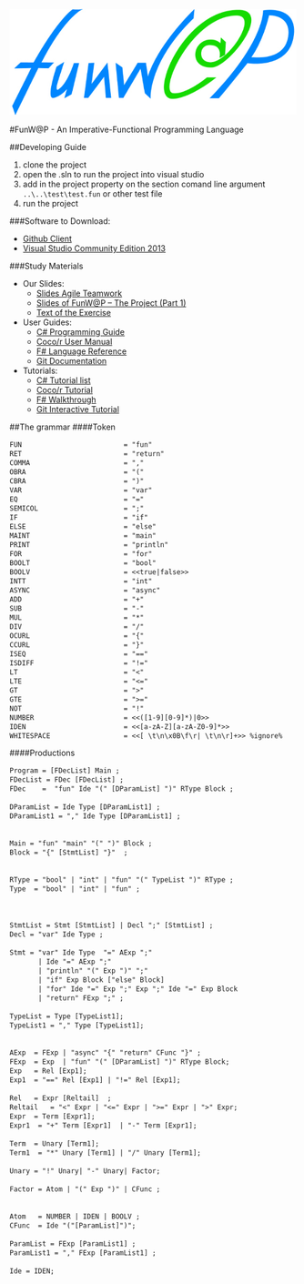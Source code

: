 ![alt text](fun_logo-min.jpg)

#FunW@P - An Imperative-Functional Programming Language

##Developing Guide
1. clone the project
2. open the .sln to run the project into visual studio
3. add in the project property on the section comand line argument `..\..\test\test.fun` or other test file
4. run the project

###Software to Download:
* [Github Client](https://windows.github.com/)
* [Visual Studio Community Edition 2013](http://go.microsoft.com/fwlink/?LinkId=517284)

###Study Materials
* Our Slides:
  * [Slides Agile Teamwork](http://1drv.ms/1IUn2yB)
  * [Slides of FunW@P – The Project (Part 1)](http://1drv.ms/1ySTo4I)
  * [Text of the Exercise](http://1drv.ms/1IUnygb)
* User Guides:
  * [C# Programming Guide](http://msdn.microsoft.com/it-it/library/67ef8sbd.aspx)
  * [Coco/r User Manual](http://www.ssw.uni-linz.ac.at/Coco/Doc/UserManual.pdf)
  * [F# Language Reference](http://msdn.microsoft.com/en-us/library/dd233181.aspx)
  * [Git Documentation](http://git-scm.com/doc)
* Tutorials:
  * [C# Tutorial list](http://msdn.microsoft.com/en-us/library/aa288436%28v=vs.71%29.aspx)
  * [Coco/r Tutorial](http://structured-parsing.wikidot.com/coco-r-parser-with-internal-scanner-part-1)
  * [F# Walkthrough](http://msdn.microsoft.com/en-us/library/dd233160.aspx)
  * [Git Interactive Tutorial](https://try.github.io/levels/1/challenges/1)

##The grammar
####Token
```
FUN 						= "fun"
RET							= "return"
COMMA 						= ","
OBRA						= "("
CBRA						= ")"
VAR 						= "var"
EQ							= "="
SEMICOL						= ";"
IF 							= "if"
ELSE 						= "else"
MAINT						= "main"
PRINT						= "println"
FOR 						= "for"
BOOLT						= "bool"
BOOLV 						= <<true|false>>
INTT						= "int"
ASYNC						= "async"
ADD                         = "+"
SUB                        	= "-"
MUL                         = "*"
DIV                         = "/"
OCURL		                = "{"
CCURL                       = "}"
ISEQ						= "=="
ISDIFF						= "!="
LT 							= "<"
LTE 						= "<="
GT 							= ">"
GTE 					    = ">="
NOT							= "!"
NUMBER                      = <<([1-9][0-9]*)|0>>
IDEN			    		= <<[a-zA-Z][a-zA-Z0-9]*>>
WHITESPACE                  = <<[ \t\n\x0B\f\r| \t\n\r]+>> %ignore%
```

####Productions
```
Program = [FDecList] Main ; 
FDecList = FDec [FDecList] ;
FDec    =  "fun" Ide "(" [DParamList] ")" RType Block ;

DParamList = Ide Type [DParamList1] ;
DParamList1 = "," Ide Type [DParamList1] ;


Main = "fun" "main" "(" ")" Block ;
Block = "{" [StmtList] "}"  ;


RType = "bool" | "int" | "fun" "(" TypeList ")" RType ;
Type  = "bool" | "int" | "fun" ;



StmtList = Stmt [StmtList] | Decl ";" [StmtList] ;
Decl = "var" Ide Type ;

Stmt = "var" Ide Type  "=" AExp ";"
       | Ide "=" AExp ";"
       | "println" "(" Exp ")" ";"
       | "if" Exp Block ["else" Block]
       | "for" Ide "=" Exp ";" Exp ";" Ide "=" Exp Block
       | "return" FExp ";" ;

TypeList = Type [TypeList1];
TypeList1 = "," Type [TypeList1];


AExp  = FExp | "async" "{" "return" CFunc "}" ;
FExp  = Exp  | "fun" "(" [DParamList] ")" RType Block;
Exp   = Rel [Exp1];
Exp1  = "==" Rel [Exp1] | "!=" Rel [Exp1];
 
Rel   = Expr [Reltail]  ;
Reltail   = "<" Expr | "<=" Expr | ">=" Expr | ">" Expr;
Expr  = Term [Expr1];
Expr1  = "+" Term [Expr1]  | "-" Term [Expr1];

Term  = Unary [Term1];
Term1  = "*" Unary [Term1] | "/" Unary [Term1];

Unary = "!" Unary| "-" Unary| Factor;

Factor = Atom | "(" Exp ")" | CFunc ;


Atom   = NUMBER | IDEN | BOOLV ;
CFunc  = Ide "("[ParamList]")";

ParamList = FExp [ParamList1] ;
ParamList1 = "," FExp [ParamList1] ;

Ide = IDEN;
```
